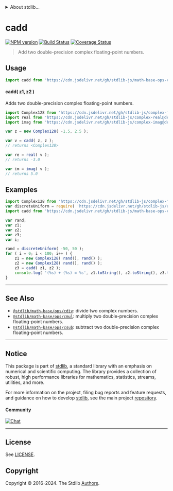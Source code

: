 <!--

@license Apache-2.0

Copyright (c) 2018 The Stdlib Authors.

Licensed under the Apache License, Version 2.0 (the "License");
you may not use this file except in compliance with the License.
You may obtain a copy of the License at

   http://www.apache.org/licenses/LICENSE-2.0

Unless required by applicable law or agreed to in writing, software
distributed under the License is distributed on an "AS IS" BASIS,
WITHOUT WARRANTIES OR CONDITIONS OF ANY KIND, either express or implied.
See the License for the specific language governing permissions and
limitations under the License.

-->


<details>
  <summary>
    About stdlib...
  </summary>
  <p>We believe in a future in which the web is a preferred environment for numerical computation. To help realize this future, we've built stdlib. stdlib is a standard library, with an emphasis on numerical and scientific computation, written in JavaScript (and C) for execution in browsers and in Node.js.</p>
  <p>The library is fully decomposable, being architected in such a way that you can swap out and mix and match APIs and functionality to cater to your exact preferences and use cases.</p>
  <p>When you use stdlib, you can be absolutely certain that you are using the most thorough, rigorous, well-written, studied, documented, tested, measured, and high-quality code out there.</p>
  <p>To join us in bringing numerical computing to the web, get started by checking us out on <a href="https://github.com/stdlib-js/stdlib">GitHub</a>, and please consider <a href="https://opencollective.com/stdlib">financially supporting stdlib</a>. We greatly appreciate your continued support!</p>
</details>

# cadd

[![NPM version][npm-image]][npm-url] [![Build Status][test-image]][test-url] [![Coverage Status][coverage-image]][coverage-url] <!-- [![dependencies][dependencies-image]][dependencies-url] -->

> Add two double-precision complex floating-point numbers.

<section class="intro">

</section>

<!-- /.intro -->



<section class="usage">

## Usage

```javascript
import cadd from 'https://cdn.jsdelivr.net/gh/stdlib-js/math-base-ops-cadd@v0.2.1-deno/mod.js';
```

#### cadd( z1, z2 )

Adds two double-precision complex floating-point numbers.

```javascript
import Complex128 from 'https://cdn.jsdelivr.net/gh/stdlib-js/complex-float64@deno/mod.js';
import real from 'https://cdn.jsdelivr.net/gh/stdlib-js/complex-real@deno/mod.js';
import imag from 'https://cdn.jsdelivr.net/gh/stdlib-js/complex-imag@deno/mod.js';

var z = new Complex128( -1.5, 2.5 );

var v = cadd( z, z );
// returns <Complex128>

var re = real( v );
// returns -3.0

var im = imag( v );
// returns 5.0
```

</section>

<!-- /.usage -->

<section class="examples">

## Examples

<!-- eslint no-undef: "error" -->

```javascript
import Complex128 from 'https://cdn.jsdelivr.net/gh/stdlib-js/complex-float64@deno/mod.js';
var discreteUniform = require( 'https://cdn.jsdelivr.net/gh/stdlib-js/random-base-discrete-uniform' ).factory;
import cadd from 'https://cdn.jsdelivr.net/gh/stdlib-js/math-base-ops-cadd@v0.2.1-deno/mod.js';

var rand;
var z1;
var z2;
var z3;
var i;

rand = discreteUniform( -50, 50 );
for ( i = 0; i < 100; i++ ) {
    z1 = new Complex128( rand(), rand() );
    z2 = new Complex128( rand(), rand() );
    z3 = cadd( z1, z2 );
    console.log( '(%s) + (%s) = %s', z1.toString(), z2.toString(), z3.toString() );
}
```

</section>

<!-- /.examples -->

<!-- C interface documentation. -->



<!-- Section for related `stdlib` packages. Do not manually edit this section, as it is automatically populated. -->

<section class="related">

* * *

## See Also

-   <span class="package-name">[`@stdlib/math-base/ops/cdiv`][@stdlib/math/base/ops/cdiv]</span><span class="delimiter">: </span><span class="description">divide two complex numbers.</span>
-   <span class="package-name">[`@stdlib/math-base/ops/cmul`][@stdlib/math/base/ops/cmul]</span><span class="delimiter">: </span><span class="description">multiply two double-precision complex floating-point numbers.</span>
-   <span class="package-name">[`@stdlib/math-base/ops/csub`][@stdlib/math/base/ops/csub]</span><span class="delimiter">: </span><span class="description">subtract two double-precision complex floating-point numbers.</span>

</section>

<!-- /.related -->

<!-- Section for all links. Make sure to keep an empty line after the `section` element and another before the `/section` close. -->


<section class="main-repo" >

* * *

## Notice

This package is part of [stdlib][stdlib], a standard library with an emphasis on numerical and scientific computing. The library provides a collection of robust, high performance libraries for mathematics, statistics, streams, utilities, and more.

For more information on the project, filing bug reports and feature requests, and guidance on how to develop [stdlib][stdlib], see the main project [repository][stdlib].

#### Community

[![Chat][chat-image]][chat-url]

---

## License

See [LICENSE][stdlib-license].


## Copyright

Copyright &copy; 2016-2024. The Stdlib [Authors][stdlib-authors].

</section>

<!-- /.stdlib -->

<!-- Section for all links. Make sure to keep an empty line after the `section` element and another before the `/section` close. -->

<section class="links">

[npm-image]: http://img.shields.io/npm/v/@stdlib/math-base-ops-cadd.svg
[npm-url]: https://npmjs.org/package/@stdlib/math-base-ops-cadd

[test-image]: https://github.com/stdlib-js/math-base-ops-cadd/actions/workflows/test.yml/badge.svg?branch=v0.2.1
[test-url]: https://github.com/stdlib-js/math-base-ops-cadd/actions/workflows/test.yml?query=branch:v0.2.1

[coverage-image]: https://img.shields.io/codecov/c/github/stdlib-js/math-base-ops-cadd/main.svg
[coverage-url]: https://codecov.io/github/stdlib-js/math-base-ops-cadd?branch=main

<!--

[dependencies-image]: https://img.shields.io/david/stdlib-js/math-base-ops-cadd.svg
[dependencies-url]: https://david-dm.org/stdlib-js/math-base-ops-cadd/main

-->

[chat-image]: https://img.shields.io/gitter/room/stdlib-js/stdlib.svg
[chat-url]: https://app.gitter.im/#/room/#stdlib-js_stdlib:gitter.im

[stdlib]: https://github.com/stdlib-js/stdlib

[stdlib-authors]: https://github.com/stdlib-js/stdlib/graphs/contributors

[umd]: https://github.com/umdjs/umd
[es-module]: https://developer.mozilla.org/en-US/docs/Web/JavaScript/Guide/Modules

[deno-url]: https://github.com/stdlib-js/math-base-ops-cadd/tree/deno
[deno-readme]: https://github.com/stdlib-js/math-base-ops-cadd/blob/deno/README.md
[umd-url]: https://github.com/stdlib-js/math-base-ops-cadd/tree/umd
[umd-readme]: https://github.com/stdlib-js/math-base-ops-cadd/blob/umd/README.md
[esm-url]: https://github.com/stdlib-js/math-base-ops-cadd/tree/esm
[esm-readme]: https://github.com/stdlib-js/math-base-ops-cadd/blob/esm/README.md
[branches-url]: https://github.com/stdlib-js/math-base-ops-cadd/blob/main/branches.md

[stdlib-license]: https://raw.githubusercontent.com/stdlib-js/math-base-ops-cadd/main/LICENSE

<!-- <related-links> -->

[@stdlib/math/base/ops/cdiv]: https://github.com/stdlib-js/math-base-ops-cdiv/tree/deno

[@stdlib/math/base/ops/cmul]: https://github.com/stdlib-js/math-base-ops-cmul/tree/deno

[@stdlib/math/base/ops/csub]: https://github.com/stdlib-js/math-base-ops-csub/tree/deno

<!-- </related-links> -->

</section>

<!-- /.links -->
